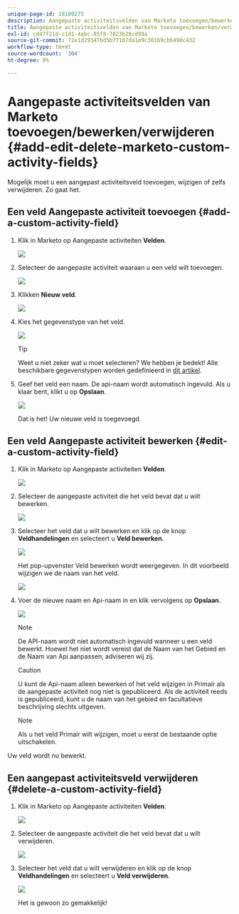 ```yaml
---
unique-page-id: 10100275
description: Aangepaste activiteitsvelden van Marketo toevoegen/bewerken/verwijderen - Marketo Docs - Productdocumentatie
title: Aangepaste activiteitsvelden van Marketo toevoegen/bewerken/verwijderen
exl-id: cd47f21d-c1d1-4abc-85f8-7823b28cd98a
source-git-commit: 72e1d29347bd5b77107da1e9c30169cb6490c432
workflow-type: tm+mt
source-wordcount: '304'
ht-degree: 0%

---
```


# Aangepaste activiteitsvelden van Marketo toevoegen/bewerken/verwijderen {#add-edit-delete-marketo-custom-activity-fields}

Mogelijk moet u een aangepast activiteitsveld toevoegen, wijzigen of zelfs verwijderen. Zo gaat het.

## Een veld Aangepaste activiteit toevoegen {#add-a-custom-activity-field}

1. Klik in Marketo op Aangepaste activiteiten **Velden**.

   ![](assets/one-3.png)

1. Selecteer de aangepaste activiteit waaraan u een veld wilt toevoegen.

   ![](assets/two-3.png)

1. Klikken **Nieuw veld**.

   ![](assets/three-3.png)

1. Kies het gegevenstype van het veld.

   ![](assets/four-3.png)

   >[!TIP]
   >
   >Weet u niet zeker wat u moet selecteren? We hebben je bedekt! Alle beschikbare gegevenstypen worden gedefinieerd in [dit artikel](/help/marketo/product-docs/administration/field-management/custom-field-type-glossary.md).

1. Geef het veld een naam. De api-naam wordt automatisch ingevuld. Als u klaar bent, klikt u op **Opslaan**.

   ![](assets/five-3.png)

   Dat is het! Uw nieuwe veld is toegevoegd.

## Een veld Aangepaste activiteit bewerken {#edit-a-custom-activity-field}

1. Klik in Marketo op Aangepaste activiteiten **Velden**.

   ![](assets/one-3.png)

1. Selecteer de aangepaste activiteit die het veld bevat dat u wilt bewerken.

   ![](assets/seven.png)

1. Selecteer het veld dat u wilt bewerken en klik op de knop **Veldhandelingen** en selecteert u **Veld bewerken**.

   ![](assets/eight.png)

   Het pop-upvenster Veld bewerken wordt weergegeven. In dit voorbeeld wijzigen we de naam van het veld.

   ![](assets/nine.png)

1. Voer de nieuwe naam en Api-naam in en klik vervolgens op **Opslaan**.

   ![](assets/ten.png)

   >[!NOTE]
   >
   >De API-naam wordt niet automatisch ingevuld wanneer u een veld bewerkt. Hoewel het niet wordt vereist dat de Naam van het Gebied en de Naam van Api aanpassen, adviseren wij zij.

   >[!CAUTION]
   >
   >U kunt de Api-naam alleen bewerken of het veld wijzigen in Primair als de aangepaste activiteit nog niet is gepubliceerd. Als de activiteit reeds is gepubliceerd, kunt u de naam van het gebied en facultatieve beschrijving slechts uitgeven.

   >[!NOTE]
   >
   >Als u het veld Primair wilt wijzigen, moet u eerst de bestaande optie uitschakelen.

Uw veld wordt nu bewerkt.

## Een aangepast activiteitsveld verwijderen {#delete-a-custom-activity-field}

1. Klik in Marketo op Aangepaste activiteiten **Velden**.

   ![](assets/one-3.png)

1. Selecteer de aangepaste activiteit die het veld bevat dat u wilt verwijderen.

   ![](assets/twelve.png)

1. Selecteer het veld dat u wilt verwijderen en klik op de knop **Veldhandelingen** en selecteert u **Veld verwijderen**.

   ![](assets/thirteen.png)

   Het is gewoon zo gemakkelijk!
